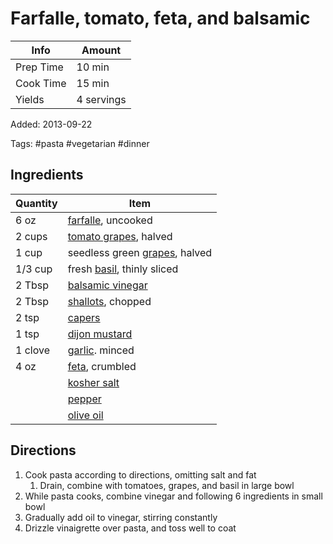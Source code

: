 # Farfalle, tomato, feta, and balsamic

| Info      | Amount     |
| --------- | ---------- |
| Prep Time | 10 min     |
| Cook Time | 15 min     |
| Yields    | 4 servings |

Added: 2013-09-22

Tags: #pasta #vegetarian #dinner

## Ingredients

| Quantity | Item                                                        |
| -------- | ----------------------------------------------------------- |
| 6 oz     | [farfalle](../_ingredients/farfalle.md), uncooked           |
| 2 cups   | [tomato grapes](../_ingredients/tomato%20grapes.md), halved |
| 1 cup    | seedless green [grapes](../_ingredients/grapes.md), halved  |
| 1/3 cup  | fresh [basil](../_ingredients/basil.md), thinly sliced      |
| 2 Tbsp   | [balsamic vinegar](../_ingredients/balsamic%20vinegar.md)   |
| 2 Tbsp   | [shallots](../_ingredients/shallot.md), chopped             |
| 2 tsp    | [capers](../_ingredients/capers.md)                         |
| 1 tsp    | [dijon mustard](../_ingredients/dijon%20mustard.md)         |
| 1 clove  | [garlic](../_ingredients/garlic.md). minced                 |
| 4 oz     | [feta](../_ingredients/feta.md), crumbled                   |
|          | [kosher salt](../_ingredients/kosher%20salt.md)             |
|          | [pepper](../_ingredients/pepper.md)                         |
|          | [olive oil](../_ingredients/olive%20oil.md)                 |

## Directions

1. Cook pasta according to directions, omitting salt and fat
    1. Drain, combine with tomatoes, grapes, and basil in large bowl
2. While pasta cooks, combine vinegar and following 6 ingredients in small bowl
3. Gradually add oil to vinegar, stirring constantly
4. Drizzle vinaigrette over pasta, and toss well to coat
